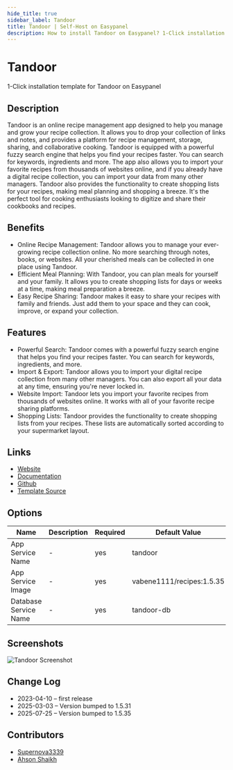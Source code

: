 ```yaml
---
hide_title: true
sidebar_label: Tandoor
title: Tandoor | Self-Host on Easypanel
description: How to install Tandoor on Easypanel? 1-Click installation template for Tandoor on Easypanel
---
```


<!-- generated -->

# Tandoor

1-Click installation template for Tandoor on Easypanel

## Description

Tandoor is an online recipe management app designed to help you manage and grow your recipe collection. It allows you to drop your collection of links and notes, and provides a platform for recipe management, storage, sharing, and collaborative cooking. Tandoor is equipped with a powerful fuzzy search engine that helps you find your recipes faster. You can search for keywords, ingredients and more. The app also allows you to import your favorite recipes from thousands of websites online, and if you already have a digital recipe collection, you can import your data from many other managers. Tandoor also provides the functionality to create shopping lists for your recipes, making meal planning and shopping a breeze. It&#39;s the perfect tool for cooking enthusiasts looking to digitize and share their cookbooks and recipes.

## Benefits

- Online Recipe Management: Tandoor allows you to manage your ever-growing recipe collection online. No more searching through notes, books, or websites. All your cherished meals can be collected in one place using Tandoor.
- Efficient Meal Planning: With Tandoor, you can plan meals for yourself and your family. It allows you to create shopping lists for days or weeks at a time, making meal preparation a breeze.
- Easy Recipe Sharing: Tandoor makes it easy to share your recipes with family and friends. Just add them to your space and they can cook, improve, or expand your collection.

## Features

- Powerful Search: Tandoor comes with a powerful fuzzy search engine that helps you find your recipes faster. You can search for keywords, ingredients, and more.
- Import & Export: Tandoor allows you to import your digital recipe collection from many other managers. You can also export all your data at any time, ensuring you're never locked in.
- Website Import: Tandoor lets you import your favorite recipes from thousands of websites online. It works with all of your favorite recipe sharing platforms.
- Shopping Lists: Tandoor provides the functionality to create shopping lists from your recipes. These lists are automatically sorted according to your supermarket layout.

## Links

- [Website](https://tandoor.dev)
- [Documentation](https://docs.tandoor.dev)
- [Github](https://github.com/TandoorRecipes/recipes)
- [Template Source](https://github.com/easypanel-io/templates/tree/main/templates/tandoor)

## Options

Name | Description | Required | Default Value
-|-|-|-
App Service Name | - | yes | tandoor
App Service Image | - | yes | vabene1111/recipes:1.5.35
Database Service Name | - | yes | tandoor-db

## Screenshots

![Tandoor Screenshot](./assets/screenshot.png)

## Change Log

- 2023-04-10 – first release
- 2025-03-03 – Version bumped to 1.5.31
- 2025-07-25 – Version bumped to 1.5.35

## Contributors

- [Supernova3339](https://github.com/Supernova3339)
- [Ahson Shaikh](https://github.com/Ahson-Shaikh)
